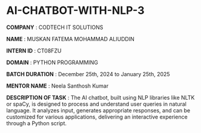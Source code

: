 # AI-CHATBOT-WITH-NLP-3

**COMPANY** : CODTECH IT SOLUTIONS

**NAME** : MUSKAN FATEMA MOHAMMAD ALIUDDIN

**INTERN ID** : CT08FZU

**DOMAIN** : PYTHON PROGRAMMING

**BATCH DURATION** : December 25th, 2024 to January 25th, 2025

**MENTOR NAME** : Neela Santhosh Kumar

**DESCRIPTION OF TASK** : The AI chatbot, built using NLP libraries like NLTK or spaCy, is designed to process and understand user queries in natural language. It analyzes input, generates appropriate responses, and can be customized for various applications, delivering an interactive experience through a Python script. 




